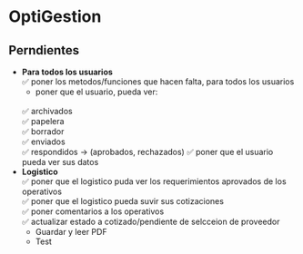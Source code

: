 # OptiGestion

## Perndientes
- **Para todos los usuarios**
    <br>
    ✅ poner los metodos/funciones que hacen falta, para todos los usuarios 
    - poner que el usuario, pueda ver:
    <br>
        ✅ archivados 
        <br>
        ✅ papelera
        <br>
        ✅ borrador
        <br>
        ✅ enviados
        <br>
        ✅ respondidos -> (aprobados, rechazados)
    ✅ poner que el usuario pueda ver sus datos
- **Logistico**
    <br>
    ✅ poner que el logistico puda ver los requerimientos aprovados de los operativos
    <br>
    ✅ poner que el logistico pueda suvir sus cotizaciones
    <br>
    ✅ poner comentarios a los operativos
    <br>
    ✅ actualizar estado a cotizado/pendiente de selcceion de proveedor
    - Guardar y leer PDF
    - Test